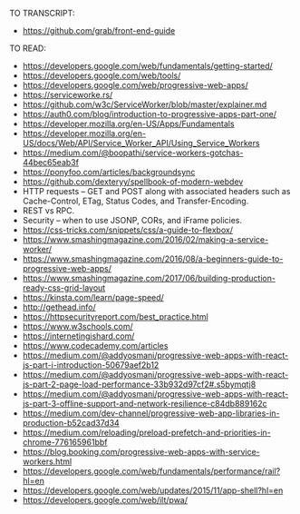 TO TRANSCRIPT:
- https://github.com/grab/front-end-guide

TO READ:
- https://developers.google.com/web/fundamentals/getting-started/
- https://developers.google.com/web/tools/
- https://developers.google.com/web/progressive-web-apps/
- https://serviceworke.rs/
- https://github.com/w3c/ServiceWorker/blob/master/explainer.md
- https://auth0.com/blog/introduction-to-progressive-apps-part-one/
- https://developer.mozilla.org/en-US/Apps/Fundamentals
- https://developer.mozilla.org/en-US/docs/Web/API/Service_Worker_API/Using_Service_Workers
- https://medium.com/@boopathi/service-workers-gotchas-44bec65eab3f
- https://ponyfoo.com/articles/backgroundsync
- https://github.com/dexteryy/spellbook-of-modern-webdev
- HTTP requests – GET and POST along with associated headers such as Cache-Control, ETag, Status Codes, and Transfer-Encoding.
- REST vs RPC.
- Security – when to use JSONP, CORs, and iFrame policies.
- https://css-tricks.com/snippets/css/a-guide-to-flexbox/
- https://www.smashingmagazine.com/2016/02/making-a-service-worker/
- https://www.smashingmagazine.com/2016/08/a-beginners-guide-to-progressive-web-apps/
- https://www.smashingmagazine.com/2017/06/building-production-ready-css-grid-layout
- https://kinsta.com/learn/page-speed/
- http://gethead.info/
- https://httpsecurityreport.com/best_practice.html
- https://www.w3schools.com/
- https://internetingishard.com/
- https://www.codecademy.com/articles
- https://medium.com/@addyosmani/progressive-web-apps-with-react-js-part-i-introduction-50679aef2b12
- https://medium.com/@addyosmani/progressive-web-apps-with-react-js-part-2-page-load-performance-33b932d97cf2#.s5bymqtj8
- https://medium.com/@addyosmani/progressive-web-apps-with-react-js-part-3-offline-support-and-network-resilience-c84db889162c
- https://medium.com/dev-channel/progressive-web-app-libraries-in-production-b52cad37d34
- https://medium.com/reloading/preload-prefetch-and-priorities-in-chrome-776165961bbf
- https://blog.booking.com/progressive-web-apps-with-service-workers.html
- https://developers.google.com/web/fundamentals/performance/rail?hl=en
- https://developers.google.com/web/updates/2015/11/app-shell?hl=en
- https://developers.google.com/web/ilt/pwa/
